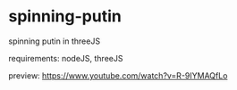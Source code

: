 # spinning-putin
spinning putin in threeJS

requirements: nodeJS, threeJS

preview: https://www.youtube.com/watch?v=R-9IYMAQfLo
